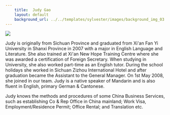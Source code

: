 ```yaml
---
    title:  Judy Gao 
    layout: default
    background_url: ../../templates/sylvester/images/background_img_03.jpg
---
```


<img src="http://www.sylvester-associates.com/images/stories/judy gao.jpg" border="0">

Judy is originally from Sichuan Province and graduated from Xi'an Fan Yi University in Shanxi Province in 2007 with a major in English Language and Literature. She also trained at Xi'an New Hope Training Centre where she was awarded a certification of Foreign Secretary. When studying in University, she also worked part-time as an English tutor. During the school holidays she worked in Sichuan Zizhou International Hotel and after graduation became the Assistant to the General Manager. On 1st May 2008, she joined in our team. Judy is a native speaker of Mandarin and is also fluent in English, primary German & Cantonese.

Judy knows the methods and procedures of some China Business Services, such as establishing Co & Rep Office in China mainland; Work Visa, Employment/Residence Permit; Office Rental; and Translation etc.
 

